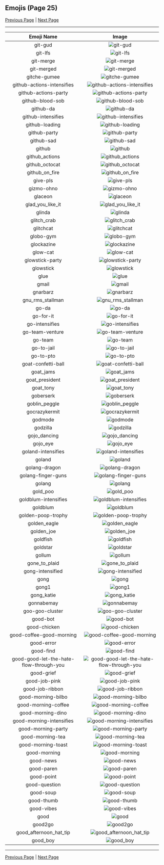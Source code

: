 
## Emojis (Page 25)

[Previous Page](/docs/rc/page-f-0024.md)
  | [Next Page](/docs/rc/page-g-0026.md)

<hr />

|Emoji Name|Image|
| :-: | :-: |
|git-gud| ![git-gud](/emojis/rc/git-gud.jpg)|
|git-lfs| ![git-lfs](/emojis/rc/git-lfs.png)|
|git-merge| ![git-merge](/emojis/rc/git-merge.png)|
|git-merged| ![git-merged](/emojis/rc/git-merged.png)|
|gitche-gumee| ![gitche-gumee](/emojis/rc/gitche-gumee.png)|
|github-actions-intensifies| ![github-actions-intensifies](/emojis/rc/github-actions-intensifies.gif)|
|github-actions-party| ![github-actions-party](/emojis/rc/github-actions-party.gif)|
|github-blood-sob| ![github-blood-sob](/emojis/rc/github-blood-sob.png)|
|github-da| ![github-da](/emojis/rc/github-da.png)|
|github-intensifies| ![github-intensifies](/emojis/rc/github-intensifies.gif)|
|github-loading| ![github-loading](/emojis/rc/github-loading.gif)|
|github-party| ![github-party](/emojis/rc/github-party.gif)|
|github-sad| ![github-sad](/emojis/rc/github-sad.png)|
|github| ![github](/emojis/rc/github.png)|
|github_actions| ![github_actions](/emojis/rc/github_actions.png)|
|github_octocat| ![github_octocat](/emojis/rc/github_octocat.png)|
|github_on_fire| ![github_on_fire](/emojis/rc/github_on_fire.gif)|
|give-pls| ![give-pls](/emojis/rc/give-pls.gif)|
|gizmo-ohno| ![gizmo-ohno](/emojis/rc/gizmo-ohno.png)|
|glaceon| ![glaceon](/emojis/rc/glaceon.png)|
|glad_you_like_it| ![glad_you_like_it](/emojis/rc/glad_you_like_it.gif)|
|glinda| ![glinda](/emojis/rc/glinda.jpg)|
|glitch_crab| ![glitch_crab](/emojis/rc/glitch_crab.png)|
|glitchcat| ![glitchcat](/emojis/rc/glitchcat.gif)|
|globo-gym| ![globo-gym](/emojis/rc/globo-gym.jpg)|
|glockazine| ![glockazine](/emojis/rc/glockazine.png)|
|glow-cat| ![glow-cat](/emojis/rc/glow-cat.gif)|
|glowstick-party| ![glowstick-party](/emojis/rc/glowstick-party.gif)|
|glowstick| ![glowstick](/emojis/rc/glowstick.gif)|
|glue| ![glue](/emojis/rc/glue.jpg)|
|gmail| ![gmail](/emojis/rc/gmail.png)|
|gnarbarz| ![gnarbarz](/emojis/rc/gnarbarz.png)|
|gnu_rms_stallman| ![gnu_rms_stallman](/emojis/rc/gnu_rms_stallman.jpg)|
|go-da| ![go-da](/emojis/rc/go-da.png)|
|go-for-it| ![go-for-it](/emojis/rc/go-for-it.gif)|
|go-intensifies| ![go-intensifies](/emojis/rc/go-intensifies.gif)|
|go-team-venture| ![go-team-venture](/emojis/rc/go-team-venture.gif)|
|go-team| ![go-team](/emojis/rc/go-team.gif)|
|go-to-jail| ![go-to-jail](/emojis/rc/go-to-jail.png)|
|go-to-pto| ![go-to-pto](/emojis/rc/go-to-pto.png)|
|goat-confetti-ball| ![goat-confetti-ball](/emojis/rc/goat-confetti-ball.png)|
|goat_jams| ![goat_jams](/emojis/rc/goat_jams.gif)|
|goat_president| ![goat_president](/emojis/rc/goat_president.jpg)|
|goat_tony| ![goat_tony](/emojis/rc/goat_tony.png)|
|goberserk| ![goberserk](/emojis/rc/goberserk.png)|
|goblin_peggle| ![goblin_peggle](/emojis/rc/goblin_peggle.png)|
|gocrazykermit| ![gocrazykermit](/emojis/rc/gocrazykermit.gif)|
|godmode| ![godmode](/emojis/rc/godmode.png)|
|godzilla| ![godzilla](/emojis/rc/godzilla.jpg)|
|gojo_dancing| ![gojo_dancing](/emojis/rc/gojo_dancing.gif)|
|gojo_eye| ![gojo_eye](/emojis/rc/gojo_eye.gif)|
|goland-intensifies| ![goland-intensifies](/emojis/rc/goland-intensifies.gif)|
|goland| ![goland](/emojis/rc/goland.png)|
|golang-dragon| ![golang-dragon](/emojis/rc/golang-dragon.png)|
|golang-finger-guns| ![golang-finger-guns](/emojis/rc/golang-finger-guns.png)|
|golang| ![golang](/emojis/rc/golang.png)|
|gold_poo| ![gold_poo](/emojis/rc/gold_poo.png)|
|goldblum-intensifies| ![goldblum-intensifies](/emojis/rc/goldblum-intensifies.gif)|
|goldblum| ![goldblum](/emojis/rc/goldblum.png)|
|golden-poop-trophy| ![golden-poop-trophy](/emojis/rc/golden-poop-trophy.png)|
|golden_eagle| ![golden_eagle](/emojis/rc/golden_eagle.jpg)|
|golden_joe| ![golden_joe](/emojis/rc/golden_joe.png)|
|goldfish| ![goldfish](/emojis/rc/goldfish.gif)|
|goldstar| ![goldstar](/emojis/rc/goldstar.png)|
|gollum| ![gollum](/emojis/rc/gollum.png)|
|gone_to_plaid| ![gone_to_plaid](/emojis/rc/gone_to_plaid.gif)|
|gong-intensified| ![gong-intensified](/emojis/rc/gong-intensified.gif)|
|gong| ![gong](/emojis/rc/gong.gif)|
|gong1| ![gong1](/emojis/rc/gong1.png)|
|gong_katie| ![gong_katie](/emojis/rc/gong_katie.png)|
|gonnabemay| ![gonnabemay](/emojis/rc/gonnabemay.gif)|
|goo-goo-cluster| ![goo-goo-cluster](/emojis/rc/goo-goo-cluster.png)|
|good-bot| ![good-bot](/emojis/rc/good-bot.gif)|
|good-chicken| ![good-chicken](/emojis/rc/good-chicken.png)|
|good-coffee-good-morning| ![good-coffee-good-morning](/emojis/rc/good-coffee-good-morning.gif)|
|good-error| ![good-error](/emojis/rc/good-error.gif)|
|good-find| ![good-find](/emojis/rc/good-find.png)|
|good-good-let-the-hate-flow-through-you| ![good-good-let-the-hate-flow-through-you](/emojis/rc/good-good-let-the-hate-flow-through-you.jpg)|
|good-grief| ![good-grief](/emojis/rc/good-grief.png)|
|good-job-pink| ![good-job-pink](/emojis/rc/good-job-pink.png)|
|good-job-ribbon| ![good-job-ribbon](/emojis/rc/good-job-ribbon.png)|
|good-morning-bilbo| ![good-morning-bilbo](/emojis/rc/good-morning-bilbo.gif)|
|good-morning-coffee| ![good-morning-coffee](/emojis/rc/good-morning-coffee.gif)|
|good-morning-dino| ![good-morning-dino](/emojis/rc/good-morning-dino.gif)|
|good-morning-intensifies| ![good-morning-intensifies](/emojis/rc/good-morning-intensifies.gif)|
|good-morning-party| ![good-morning-party](/emojis/rc/good-morning-party.gif)|
|good-morning-tea| ![good-morning-tea](/emojis/rc/good-morning-tea.jpg)|
|good-morning-toast| ![good-morning-toast](/emojis/rc/good-morning-toast.gif)|
|good-morning| ![good-morning](/emojis/rc/good-morning.png)|
|good-news| ![good-news](/emojis/rc/good-news.gif)|
|good-paren| ![good-paren](/emojis/rc/good-paren.gif)|
|good-point| ![good-point](/emojis/rc/good-point.png)|
|good-question| ![good-question](/emojis/rc/good-question.png)|
|good-soup| ![good-soup](/emojis/rc/good-soup.png)|
|good-thumb| ![good-thumb](/emojis/rc/good-thumb.gif)|
|good-vibes| ![good-vibes](/emojis/rc/good-vibes.png)|
|good| ![good](/emojis/rc/good.jpg)|
|good2go| ![good2go](/emojis/rc/good2go.png)|
|good_afternoon_hat_tip| ![good_afternoon_hat_tip](/emojis/rc/good_afternoon_hat_tip.gif)|
|good_boy| ![good_boy](/emojis/rc/good_boy.png)|

<hr/>

[Previous Page](/docs/rc/page-f-0024.md)
  | [Next Page](/docs/rc/page-g-0026.md)